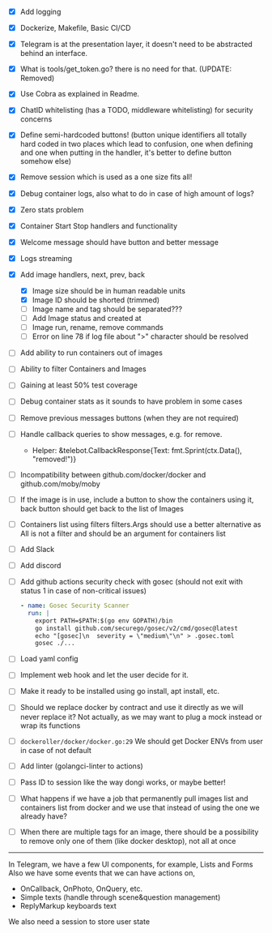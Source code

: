 - [x] Add logging
- [x] Dockerize, Makefile, Basic CI/CD
- [x] Telegram is at the presentation layer, it doesn't need to be abstracted behind an interface.
- [x] What is tools/get_token.go? there is no need for that. (UPDATE: Removed)
- [x] Use Cobra as explained in Readme.
- [x] ChatID whitelisting (has a TODO, middleware whitelisting) for security concerns
- [x] Define semi-hardcoded buttons! (button unique identifiers all totally hard coded in two places which lead to confusion, one when defining and one when putting in the handler, it's better to define button somehow else)
- [x] Remove session which is used as a one size fits all!
- [x] Debug container logs, also what to do in case of high amount of logs?
- [x] Zero stats problem
- [x] Container Start Stop handlers and functionality
- [x] Welcome message should have button and better message
- [x] Logs streaming
- [x] Add image handlers, next, prev, back
    - [x] Image size should be in human readable units
    - [x] Image ID should be shorted (trimmed)
    - [ ] Image name and tag should be separated???
    - [ ] Add Image status and created at
    - [ ] Image run, rename, remove commands 
    - [ ] Error on line 78 if log file about ">" character should be resolved
- [ ] Add ability to run containers out of images
- [ ] Ability to filter Containers and Images
- [ ] Gaining at least 50% test coverage
- [ ] Debug container stats as it sounds to have problem in some cases
- [ ] Remove previous messages buttons (when they are not required)
- [ ] Handle callback queries to show messages, e.g. for remove.
    - Helper: &telebot.CallbackResponse{Text: fmt.Sprint(ctx.Data(), "removed!")}
- [ ] Incompatibility between github.com/docker/docker and github.com/moby/moby
- [ ] If the image is in use, include a button to show the containers using it, back button should get back to the list of Images
- [ ] Containers list using filters filters.Args should use a better alternative as All is not a filter and should be an argument for containers list

- [ ] Add Slack
- [ ] Add discord

- [ ] Add github actions security check with gosec (should not exit with status 1 in case of non-critical issues)
    ```yaml
    - name: Gosec Security Scanner
      run: |
        export PATH=$PATH:$(go env GOPATH)/bin
        go install github.com/securego/gosec/v2/cmd/gosec@latest
        echo "[gosec]\n  severity = \"medium\"\n" > .gosec.toml
        gosec ./...
    ```

- [ ] Load yaml config
- [ ] Implement web hook and let the user decide for it.
- [ ] Make it ready to be installed using go install, apt install, etc.
- [ ] Should we replace docker by contract and use it directly as we will never replace it? Not actually, as we may want to plug a mock instead or wrap its functions
- [ ] `dockeroller/docker/docker.go:29` We should get Docker ENVs from user in case of not default
- [ ] Add linter (golangci-linter to actions)
- [ ] Pass ID to session like the way dongi works, or maybe better!
- [ ] What happens if we have a job that permanently pull images list and containers list from docker and we use that instead of using the one we already have?
- [ ] When there are multiple tags for an image, there should be a possibility to remove only one of them (like docker desktop), not all at once 

----- 
In Telegram, we have a few UI components,
for example, Lists and Forms
Also we have some events that we can have actions on,
+ OnCallback, OnPhoto, OnQuery, etc.
+ Simple texts (handle through scene&question management)
+ ReplyMarkup keyboards text

We also need a session to store user state